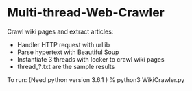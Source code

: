 # Multi-thread-Web-Crawler

Crawl wiki pages and extract articles:

- Handler HTTP request with urllib
- Parse hypertext with Beautiful Soup
- Instantiate 3 threads with locker to crawl wiki pages
- thread_?.txt are the sample results

To run: (Need python version 3.6.1 )
% python3 WikiCrawler.py
